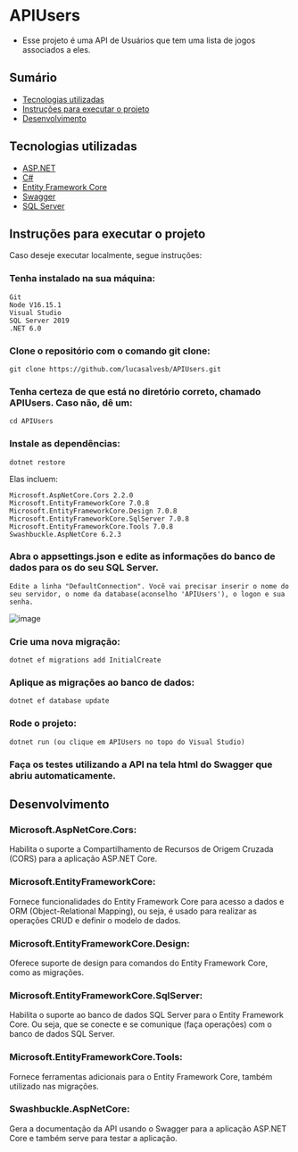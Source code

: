 # APIUsers

* Esse projeto é uma API de Usuários que tem uma lista de jogos associados a eles.

## Sumário

* [Tecnologias utilizadas](https://github.com/lucasalvesb/APIUsers/#tecnologias-utilizadas)
* [Instruções para executar o projeto](https://github.com/lucasalvesb/APIUsers#instru%C3%A7%C3%B5es-para-executar-o-projeto)
* [Desenvolvimento](https://github.com/lucasalvesb/APIUsers/#desenvolvimento)

## Tecnologias utilizadas

* [ASP.NET](https://dotnet.microsoft.com/pt-br/apps/aspnet)
* [C#](https://learn.microsoft.com/en-us/dotnet/csharp/tour-of-csharp/)
* [Entity Framework Core](https://learn.microsoft.com/en-us/aspnet/entity-framework)
* [Swagger](https://swagger.io/)
* [SQL Server](https://www.microsoft.com/en-us/sql-server/sql-server-downloads)

## Instruções para executar o projeto

Caso deseje executar localmente, segue instruções:

### Tenha instalado na sua máquina:
```
Git
Node V16.15.1
Visual Studio
SQL Server 2019
.NET 6.0
```

### Clone o repositório com o comando git clone:

```
git clone https://github.com/lucasalvesb/APIUsers.git
```

### Tenha certeza de que está no diretório correto, chamado APIUsers. Caso não, dê um:

```
cd APIUsers
```

### Instale as dependências:

```
dotnet restore
```
Elas incluem:
```
Microsoft.AspNetCore.Cors 2.2.0
Microsoft.EntityFrameworkCore 7.0.8
Microsoft.EntityFrameworkCore.Design 7.0.8
Microsoft.EntityFrameworkCore.SqlServer 7.0.8
Microsoft.EntityFrameworkCore.Tools 7.0.8
Swashbuckle.AspNetCore 6.2.3
```

### Abra o appsettings.json e edite as informações do banco de dados para os do seu SQL Server. 
```
Edite a linha "DefaultConnection". Você vai precisar inserir o nome do seu servidor, o nome da database(aconselho 'APIUsers'), o logon e sua senha.
```
![image](https://github.com/lucasalvesb/APIUsers/assets/71532408/ca0985f5-cbb2-4adb-9790-303cdd43d532)


### Crie uma nova migração:

```
dotnet ef migrations add InitialCreate
```

### Aplique as migrações ao banco de dados:

```
dotnet ef database update
```

### Rode o projeto:

```
dotnet run (ou clique em APIUsers no topo do Visual Studio)
```

### Faça os testes utilizando a API na tela html do Swagger que abriu automaticamente. 

## Desenvolvimento

### Microsoft.AspNetCore.Cors:
Habilita o suporte a Compartilhamento de Recursos de Origem Cruzada (CORS) para a aplicação ASP.NET Core.

### Microsoft.EntityFrameworkCore:
Fornece funcionalidades do Entity Framework Core para acesso a dados e ORM (Object-Relational Mapping), ou seja, é usado para realizar as operações CRUD e definir o modelo de dados.

### Microsoft.EntityFrameworkCore.Design:
Oferece suporte de design para comandos do Entity Framework Core, como as migrações.

### Microsoft.EntityFrameworkCore.SqlServer:
Habilita o suporte ao banco de dados SQL Server para o Entity Framework Core. Ou seja, que se conecte e se comunique (faça operações) com o banco de dados SQL Server.

### Microsoft.EntityFrameworkCore.Tools:
Fornece ferramentas adicionais para o Entity Framework Core, também utilizado nas migrações. 

### Swashbuckle.AspNetCore:
Gera a documentação da API usando o Swagger para a aplicação ASP.NET Core e também serve para testar a aplicação.


